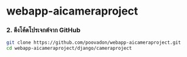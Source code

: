 # webapp-aicameraproject
### 2. ดึงโค้ดโปรเจกต์จาก GitHub
```bash
git clone https://github.com/poovadon/webapp-aicameraproject.git
cd webapp-aicameraproject/django/cameraproject
